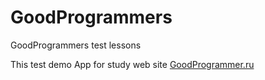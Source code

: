 # GoodProgrammers
GoodProgrammers test lessons 

This test demo App for study web site [GoodProgrammer.ru](<http://goodprogrammer.ru/>)

